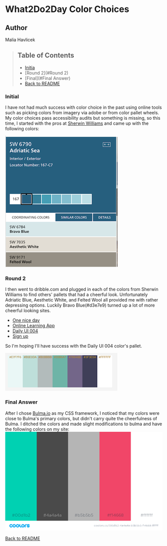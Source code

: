 # What2Do2Day Color Choices
## Author
Malia Havlicek
>## Table of Contents
> - [Initia](#Initial)
> - [Round 2](#Round 2)
> - [Final](#Final Answer)
> - [Back to README](https://github.com/maliahavlicek/what2do2day#color-choice)

### Initial
I have not had much success with color choice in the past using online tools such as picking colors from imagery via adobe or from color pallet wheels. My color choices pass accessibility audits but something is missing, so this time, I started with the pros at [Sherwin Williams](https://www.sherwin-williams.com/homeowners/color/find-and-explore-colors/paint-colors-by-family/SW6790-adriatic-sea#/6790/?s=coordinatingColors&p=PS0) and came up with the following colors:

![colors](images/colors/AdriaticBlueCoordinatingColors.png)

### Round 2
I then went to dribble.com and plugged in each of the colors from Sherwin Williams to find others' pallets that had a cheerful look. Unfortunately Adriatic Blue, Aesthetic White, and Felted Wool all provided me with rather depressing options. Luckily Bravo Blue(\#d3e7e9) turned up a lot of more cheerful looking sites.
- [One nice day](https://dribbble.com/shots/9428106-Vector-illustration-One-nice-day)
- [Online Learning App](https://dribbble.com/shots/9404019-Online-Learning-App)
- [Daily UI 004](https://dribbble.com/shots/9423898-Daily-UI-004)
- [Sign up](https://dribbble.com/shots/9404019-Online-Learning-App)

So I'm hoping I'll have success with the Daily UI 004 color's pallet.

![Color Pallet](images/colors/colorpallet.png)

### Final Answer
After I chose [Bulma.io](https://bulma.io/)  as my CSS framework, I noticed that my colors were close to Bulma's primary colors, but didn't carry quite the cheerfulness of Bulma. I ditched the colors and made slight modifications to bulma and have the following colors on my site:
![Final Pallet](images/colors/final_colors.png)

[Back to README](https://github.com/maliahavlicek/what2do2day#color-choice)
